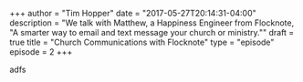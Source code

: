 +++
author = "Tim Hopper"
date = "2017-05-27T20:14:31-04:00"
description = "We talk with Matthew, a Happiness Engineer from Flocknote, \"A smarter way to email and text message your church or ministry.\""
draft = true
title = "Church Communications with Flocknote"
type = "episode"
episode = 2
+++

adfs
